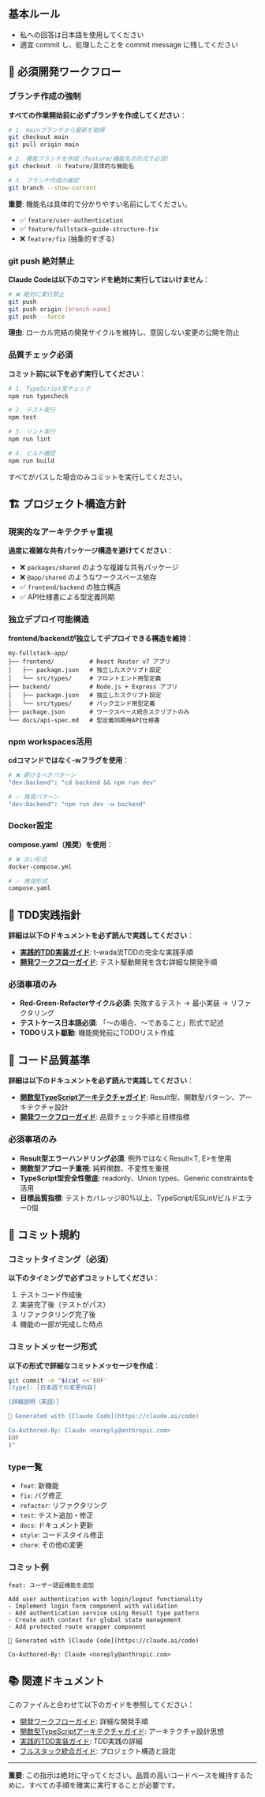 ## 基本ルール

- 私への回答は日本語を使用してください
- 適宜 commit し、処理したことを commit message に残してください

## 🚀 必須開発ワークフロー

### ブランチ作成の強制
**すべての作業開始前に必ずブランチを作成してください**：

```bash
# 1. mainブランチから最新を取得
git checkout main
git pull origin main

# 2. 機能ブランチを作成（feature/機能名の形式で必須）
git checkout -b feature/具体的な機能名

# 3. ブランチ作成の確認
git branch --show-current
```

**重要**: 機能名は具体的で分かりやすい名前にしてください。
- ✅ `feature/user-authentication`
- ✅ `feature/fullstack-guide-structure-fix`
- ❌ `feature/fix` (抽象的すぎる)

### git push 絶対禁止
**Claude Codeは以下のコマンドを絶対に実行してはいけません**：

```bash
# ❌ 絶対に実行禁止
git push
git push origin [branch-name]
git push --force
```

**理由**: ローカル完結の開発サイクルを維持し、意図しない変更の公開を防止

### 品質チェック必須
**コミット前に以下を必ず実行してください**：

```bash
# 1. TypeScript型チェック
npm run typecheck

# 2. テスト実行
npm test

# 3. リント実行
npm run lint

# 4. ビルド確認
npm run build
```

すべてがパスした場合のみコミットを実行してください。

## 🏗️ プロジェクト構造方針

### 現実的なアーキテクチャ重視
**過度に複雑な共有パッケージ構造を避けてください**：

- ❌ `packages/shared` のような複雑な共有パッケージ
- ❌ `@app/shared` のようなワークスペース依存
- ✅ `frontend/backend` の独立構造
- ✅ API仕様書による型定義同期

### 独立デプロイ可能構造
**frontend/backendが独立してデプロイできる構造を維持**：

```
my-fullstack-app/
├── frontend/          # React Router v7 アプリ
│   ├── package.json   # 独立したスクリプト設定
│   └── src/types/     # フロントエンド用型定義
├── backend/           # Node.js + Express アプリ  
│   ├── package.json   # 独立したスクリプト設定
│   └── src/types/     # バックエンド用型定義
├── package.json       # ワークスペース統合スクリプトのみ
└── docs/api-spec.md   # 型定義同期用API仕様書
```

### npm workspaces活用
**cdコマンドではなく-wフラグを使用**：

```bash
# ❌ 避けるべきパターン
"dev:backend": "cd backend && npm run dev"

# ✅ 推奨パターン  
"dev:backend": "npm run dev -w backend"
```

### Docker設定
**compose.yaml（推奨）を使用**：

```bash
# ❌ 古い形式
docker-compose.yml

# ✅ 推奨形式
compose.yaml
```

## 🧪 TDD実践指針

**詳細は以下のドキュメントを必ず読んで実践してください**：

- **[実践的TDD実装ガイド](./docs/guide/practical-tdd-implementation.md)**: t-wada流TDDの完全な実践手順
- **[開発ワークフローガイド](./docs/guide/shared/development-workflow.md)**: テスト駆動開発を含む詳細な開発手順

### 必須事項のみ
- **Red-Green-Refactorサイクル必須**: 失敗するテスト → 最小実装 → リファクタリング
- **テストケース日本語必須**: 「〜の場合、〜であること」形式で記述
- **TODOリスト駆動**: 機能開発前にTODOリスト作成

## 💎 コード品質基準

**詳細は以下のドキュメントを必ず読んで実践してください**：

- **[関数型TypeScriptアーキテクチャガイド](./docs/guide/shared/functional-typescript-architecture.md)**: Result型、関数型パターン、アーキテクチャ設計
- **[開発ワークフローガイド](./docs/guide/shared/development-workflow.md)**: 品質チェック手順と目標指標

### 必須事項のみ
- **Result型エラーハンドリング必須**: 例外ではなくResult<T, E>を使用
- **関数型アプローチ重視**: 純粋関数、不変性を重視
- **TypeScript型安全性徹底**: readonly、Union types、Generic constraintsを活用
- **目標品質指標**: テストカバレッジ80%以上、TypeScript/ESLint/ビルドエラー0個

## 📝 コミット規約

### コミットタイミング（必須）
**以下のタイミングで必ずコミットしてください**：

1. テストコード作成後
2. 実装完了後（テストがパス）
3. リファクタリング完了後
4. 機能の一部が完成した時点

### コミットメッセージ形式
**以下の形式で詳細なコミットメッセージを作成**：

```bash
git commit -m "$(cat <<'EOF'
[type]: [日本語での変更内容]

[詳細説明（英語）]

🤖 Generated with [Claude Code](https://claude.ai/code)

Co-Authored-By: Claude <noreply@anthropic.com>
EOF
)"
```

### type一覧
- `feat`: 新機能
- `fix`: バグ修正  
- `refactor`: リファクタリング
- `test`: テスト追加・修正
- `docs`: ドキュメント更新
- `style`: コードスタイル修正
- `chore`: その他の変更

### コミット例
```
feat: ユーザー認証機能を追加

Add user authentication with login/logout functionality
- Implement login form component with validation
- Add authentication service using Result type pattern
- Create auth context for global state management
- Add protected route wrapper component

🤖 Generated with [Claude Code](https://claude.ai/code)

Co-Authored-By: Claude <noreply@anthropic.com>
```

## 📚 関連ドキュメント

このファイルと合わせて以下のガイドを参照してください：

- [開発ワークフローガイド](./docs/guide/shared/development-workflow.md): 詳細な開発手順
- [関数型TypeScriptアーキテクチャガイド](./docs/guide/shared/functional-typescript-architecture.md): アーキテクチャ設計思想
- [実践的TDD実装ガイド](./docs/guide/practical-tdd-implementation.md): TDD実践の詳細
- [フルスタック統合ガイド](./docs/guide/fullstack-integration-guide.md): プロジェクト構造と設定

---

**重要**: この指示は絶対に守ってください。品質の高いコードベースを維持するために、すべての手順を確実に実行することが必要です。
